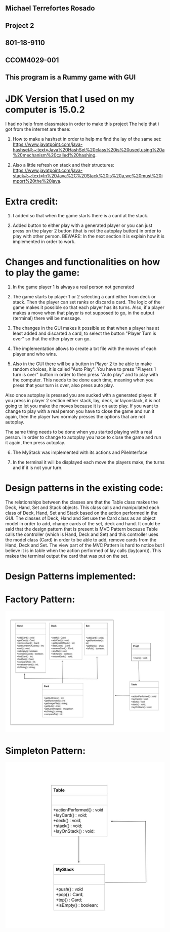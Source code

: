 ## Michael Terrefortes Rosado
## Project 2
## 801-18-9110
## CCOM4029-001
## This program is a Rummy game with GUI

# JDK Version that I used on my computer is 15.0.2


I had no help from classmates in order to make this project
The help that i got from the internet are these:

1. How to make a hashset in order to help me find the lay of the same set:
https://www.javatpoint.com/java-hashset#:~:text=Java%20HashSet%20class%20is%20used,using%20a%20mechanism%20called%20hashing.

2. Also a little refresh on stack and their structures:
https://www.javatpoint.com/java-stack#:~:text=In%20Java%2C%20Stack%20is%20a,we%20must%20import%20the%20java.


# Extra credit:

1. I added so that when the game starts there is a card at the stack.

2. Added button to either play with a generated player or you can just press on the player 2 button 
(that is not the autoplay button) in order to play with other person. BEWARE: In the next section it
is explain how it is implemented in order to work.


# Changes and functionalities on how to play the game:

1. In the game player 1 is always a real person not generated 

2. The game starts by player 1 or 2 selecting a card either from deck or stack. 
Then the player can set ranks or discard a card. The logic of the game makes it possible
so that each player has its turns. Also, if a player makes a move when that player is not
supposed to go, in the output (terminal) there will be message. 

3. The changes in the GUI makes it possible so that when a player has at least added and discarted a card,
to select the button "Player Turn is over" so that the other player can go. 

4. The implementation allows to create a txt file with the moves of each player and who wins. 

5. Also in the GUI there will be a button in Player 2 to be able to make random choices, it
is called "Auto Play". You have to press "Players 1 turn is over" button in order to then press 
"Auto play" and to play with the computer. This needs to be done each time, meaning when you press
that your turn is over, also press auto play. 
    
Also once autoplay is pressed you are sucked with a generated
player. If you press in player 2 section either stack, lay, deck, or layonstack, it is not going to let you
make the moves because it is on auto play. If you want to change to play with a real person you have to close the 
game and run it again, then the player two normaly presses the options that are not autoplay.

The same thing needs to be done when you started playing with a real person. In order to change to autoplay you hace to
close the game and run it again, then press autoplay. 

6. The MyStack was implemented with its actions and PileInterface

7. In the terminal it will be displayed each move the players make, the turns and if it is not your turn. 


# Design patterns in the existing code:

The relationships between the classes are that the Table class makes the Deck, Hand, Set and Stack objects. 
This class calls and manipulated each class of Deck, Hand, Set and Stack based on the action performed in the GUI. 
The classes of Deck, Hand and Set use the Card class as an object model in order to add, change cards of the set, deck and hand. 
It could be said that the design pattern that is present is MVC Pattern because Table calls the controller (which is Hand, Deck and Set) 
and this controller uses the model class Card) in order to be able to add, remove cards from the Hand, Deck and Set. The view part of 
the MVC Pattern is hard to notice but I believe it is in table when the action performed of lay calls (lay(card)). This makes the 
terminal output the card that was put on the set.


# Design Patterns implemented:
    
    
# Factory Pattern:
    
![picture](images/factory.png)


# Simpleton Pattern:

![picture](images/simpleton.png)
    
    
    
